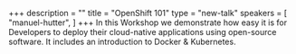 +++
description = ""
title = "OpenShift 101"
type = "new-talk"
speakers = [
        "manuel-hutter",
]
+++
In this Workshop we demonstrate how easy it is for Developers to deploy their cloud-native 
applications using open-source software. It includes an introduction to Docker & 
Kubernetes.